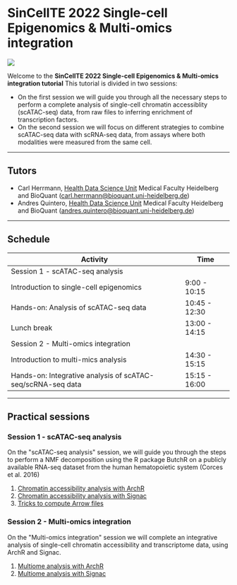 # SinCellTE 2022 Single-cell Epigenomics & Multi-omics integration

![](./The_end.png)

Welcome to the **SinCellTE 2022 Single-cell Epigenomics & Multi-omics integration tutorial** This tutorial is divided in two sessions:
- On the first session we will guide you through all the necessary steps to perform a complete analysis of single-cell chromatin accessiblity (scATAC-seq) data, from raw files to inferring enrichment of transcription factors.
- On the second session we will focus on different strategies to combine scATAC-seq data with scRNA-seq data, from assays where both modalities were measured from the same cell. 


******
## Tutors

* Carl Herrmann, [Health Data Science Unit](https://www.hdsu.org/) Medical Faculty Heidelberg and BioQuant (carl.herrmann@bioquant.uni-heidelberg.de)
* Andres Quintero, [Health Data Science Unit](https://www.hdsu.org/) Medical Faculty Heidelberg and BioQuant (andres.quintero@bioquant.uni-heidelberg.de)


********

<!-- ## Is this tutorial for me?

The aim of this tutorial is to learn how to use the R package ButchR to **perform signature identification in different types of genomic data using NMF**. To explore the results of an NMF analysis, we will provide a ready to use Docker image with RStudio, ButchR, and pre-loaded publicly available datasets, including bulk and single-cell RNA-seq data, as well as an interactive application. The tutorial will show how to run an NMF-based analysis from start to end.

If you are a computational biologist dealing with large scale omics datasets (e.g. RNA-seq, ATAC-seq, …) looking for solutions to reduce the dimensionality of the data to a small set of informative signatures, this tutorial will be perfect for you.


### IMPORTANT NOTE! 

 While we will start at a very basic level, we would **strongly encourage absolute beginners**, who have never ever worked with R, to complete a very simple online R intro course on DataCamp (["Introduction to R"](https://learn.datacamp.com/courses/free-introduction-to-r)), which will give you the very basic first concepts on what R is, and how to do some very simple operations with it.

In order to avoid any software compatibility and installation issues the practical sessions of the tutorial will be done using a Docker image, please follow the instruction given in [Run Docker image](#run-docker-image) to install Docker and run the Docker image for the tutorial before Monday, 13 September 2021.



******** -->


## Schedule

<!-- <style>
.heatMap {
    width: 70%;
    text-align: center;
}
.heatMap th {
background: grey;
word-wrap: break-word;
text-align: center;
}
.heatMap tr:nth-child(1) { background: firebrick; }
.heatMap tr:nth-child(4) { background: cadetblue; }
.heatMap tr:nth-child(5) { background: firebrick; }
.heatMap tr:nth-child(9) { background: cadetblue; }
.heatMap tr:nth-child(10) { background: firebrick; }
.heatMap tr:nth-child(15) { background: firebrick; }
.heatMap tr:nth-child(17) { background: darkcyan; }

.heatMap th:first-of-type { width: 50%; }
.heatMap th:nth-of-type(2) { width: 20%; }

</style> -->

<div class="heatMap">

| Activity | Time |
| -- | ----------- |
| Session 1 - scATAC-seq analysis |  |
| Introduction to single-cell epigenomics | 9:00 - 10:15 | 
| Hands-on: Analysis of scATAC-seq data | 10:45 - 12:30| 
| Lunch break | 13:00 - 14:15 | 
| Session 2 - Multi-omics integration |  |
| Introduction to multi-mics analysis | 14:30 - 15:15 |
| Hands-on: Integrative analysis of scATAC-seq/scRNA-seq data | 15:15 - 16:00| 

</div>

********
<!-- ## Slides

Here are the links to the slides

* Day 1 : [introduction](./irtg2021_intro.pdf)
* Day 1 : [R markdown](./irtg2021_rmarkdown.pdf)
* Day 1 : [Data types](./irtg2021_datatypes.pdf)
* Day 1 : [Statistical tests](./irtg2021_tests.pdf)

* Day 2 : [Introduction to single-cell analysis](https://docs.google.com/presentation/d/1DSC6gUIbO6PzrqLCt1jp-sIx1U31TvMdDGgKdhohCIY/edit?ts=60c8bafb#slide=id.gdf238a40cf_0_5) -->


## Practical sessions

### Session 1 - scATAC-seq analysis

On the "scATAC-seq analysis" session, we will guide you through the steps to perform a NMF decomposition using the R package ButchR on a publicly available RNA-seq dataset from the human hematopoietic system (Corces et al. 2016)


<!-- 0. How to use ButchR with Docker  -->
1. [Chromatin accessibility analysis with ArchR](./session2/01_scATAC-seq_ArchR.md)
2. [Chromatin accessibility analysis with Signac](./session2/01_scATAC-seq_Signac.md)
3. [Tricks to compute Arrow files](./session2/02_scATAC-seq_ArchR_tricks.md)
                               

<!-- 0. [Goals of Day 1](./day1/00_Objectives.md)
1. [Getting started with RStudio](./day1/01_rstudio.md)
2. [Reading in a data table](./day1/02_dataframe.md)
3. [Cleaning the dataset](./day1/03_cleanup.md)
4. [Making plots](./day1/04_plotting.md)
5. [Statistical tests](./day1/05_test.md) -->
                                                   

### Session 2 - Multi-omics integration

On the "Multi-omics integration" session we will complete an integrative analysis of single-cell chromatin accessibility and transcriptome data, using ArchR and Signac.

1. [Multiome analysis with ArchR](./session2/01_multiome_ArchR.md)
2. [Multiome analysis with Signac](./session2/02_multiome_Signac.md)


